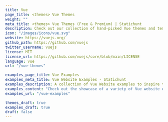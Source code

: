 ```yaml
---
title: Vue
page_title: <themes> Vue Themes
weight: ""
meta_title: <themes> Vue Themes (Free & Premium) | Statichunt
description: Check out our collection of hand-picked Vue themes and templates that will give your website a professional and polished appearance.
icon: "/images/icons/vue.svg"
website: https://vuejs.org/
github_path: https://github.com/vuejs
twitter_username: vuejs
license: MIT
license_url: https://github.com/vuejs/core/blob/main/LICENSE
language: vue
url: "/vue-themes"

examples_page_title: Vue Examples
examples_meta_title: Vue Website Examples - Statichunt
examples_description: A collection of Vue Website examples to inspire the creation of your next web Project
examples_content: "Check out the showcase of a variety of Vue website examples. Get inspired about building your next web project on the Vue static site generator"
examples_url: "/vue-examples"

themes_draft: true
examples_draft: true
draft: false
---
```

